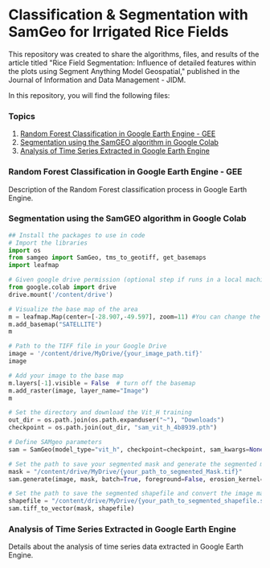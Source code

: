 # Classification & Segmentation with SamGeo for Irrigated Rice Fields

This repository was created to share the algorithms, files, and results of the article titled "Rice Field Segmentation: Influence of detailed features within the plots using Segment Anything Model Geospatial," published in the Journal of Information and Data Management - JIDM.

In this repository, you will find the following files:

### Topics

1. [Random Forest Classification in Google Earth Engine - GEE](#random-forest-classification)
2. [Segmentation using the SamGEO algorithm in Google Colab](#segmentation-with-samgeo)
3. [Analysis of Time Series Extracted in Google Earth Engine](#time-series-analysis)

### Random Forest Classification in Google Earth Engine - GEE

Description of the Random Forest classification process in Google Earth Engine.

### Segmentation using the SamGEO algorithm in Google Colab
```python
## Install the packages to use in code
# Import the libraries
import os
from samgeo import SamGeo, tms_to_geotiff, get_basemaps
import leafmap

# Given google drive permission (optional step if runs in a local machine)
from google.colab import drive
drive.mount('/content/drive')

# Visualize the base map of the area
m = leafmap.Map(center=[-28.907,-49.597], zoom=11) #You can change the coordinates and zoom according to the area
m.add_basemap("SATELLITE")
m

# Path to the TIFF file in your Google Drive
image = '/content/drive/MyDrive/{your_image_path.tif}'
image

# Add your image to the base map
m.layers[-1].visible = False  # turn off the basemap
m.add_raster(image, layer_name="Image")
m

# Set the directory and download the Vit_H training
out_dir = os.path.join(os.path.expanduser("~"), "Downloads")
checkpoint = os.path.join(out_dir, "sam_vit_h_4b8939.pth")

# Define SAMgeo parameters
sam = SamGeo(model_type="vit_h", checkpoint=checkpoint, sam_kwargs=None)

# Set the path to save your segmented mask and generate the segmented mask
mask = "/content/drive/MyDrive/{your_path_to_segmented_Mask.tif}"
sam.generate(image, mask, batch=True, foreground=False, erosion_kernel=(3, 3))

# Set the path to save the segmented shapefile and convert the image mask to a shapefile format
shapefile = "/content/drive/MyDrive/{your_path_to_segmented_shapefile.shp}"
sam.tiff_to_vector(mask, shapefile)
```
### Analysis of Time Series Extracted in Google Earth Engine

Details about the analysis of time series data extracted in Google Earth Engine.

